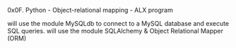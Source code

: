 0x0F. Python - Object-relational mapping - ALX program

will use the module MySQLdb to connect to a MySQL database and execute SQL queries.
will use the module SQLAlchemy & Object Relational Mapper (ORM)
